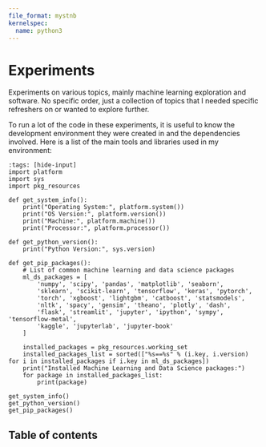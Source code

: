 ```yaml
---
file_format: mystnb
kernelspec:
  name: python3
---
```


# Experiments

Experiments on various topics, mainly machine learning exploration and software. No specific order, just a collection of topics that I needed specific refreshers on or wanted to explore further.

To run a lot of the code in these experiments, it is useful to know the development environment they were created in and the dependencies involved. Here is a list of the main tools and libraries used in my environment:

```{code-cell} ipython3
:tags: [hide-input]
import platform
import sys
import pkg_resources

def get_system_info():
    print("Operating System:", platform.system())
    print("OS Version:", platform.version())
    print("Machine:", platform.machine())
    print("Processor:", platform.processor())

def get_python_version():
    print("Python Version:", sys.version)

def get_pip_packages():
    # List of common machine learning and data science packages
    ml_ds_packages = [
        'numpy', 'scipy', 'pandas', 'matplotlib', 'seaborn', 
        'sklearn', 'scikit-learn', 'tensorflow', 'keras', 'pytorch', 
        'torch', 'xgboost', 'lightgbm', 'catboost', 'statsmodels', 
        'nltk', 'spacy', 'gensim', 'theano', 'plotly', 'dash', 
        'flask', 'streamlit', 'jupyter', 'ipython', 'sympy', 'tensorflow-metal',
        'kaggle', 'jupyterlab', 'jupyter-book'
    ]
    
    installed_packages = pkg_resources.working_set
    installed_packages_list = sorted(["%s==%s" % (i.key, i.version) for i in installed_packages if i.key in ml_ds_packages])
    print("Installed Machine Learning and Data Science packages:")
    for package in installed_packages_list:
        print(package)

get_system_info()
get_python_version()
get_pip_packages()
```

## Table of contents

```{tableofcontents}
```